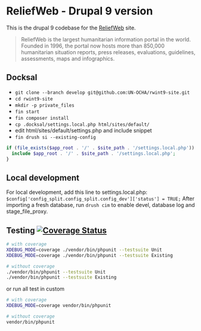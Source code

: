 # ReliefWeb - Drupal 9 version

This is the drupal 9 codebase for the [ReliefWeb](https://reliefweb.int) site.

> ReliefWeb is the largest humanitarian information portal in the world. Founded
in 1996, the portal now hosts more than 850,000 humanitarian situation reports,
press releases, evaluations, guidelines, assessments, maps and infographics.

## Docksal

- `git clone --branch develop git@github.com:UN-OCHA/rwint9-site.git`
- `cd rwint9-site`
- `mkdir -p private_files`
- `fin start`
- `fin composer install`
- `cp .docksal/settings.local.php html/sites/default/`
- edit html/sites/default/settings.php and include snippet
- `fin drush si --existing-config`

```php
if (file_exists($app_root . '/' . $site_path . '/settings.local.php')) {
  include $app_root . '/' . $site_path . '/settings.local.php';
}
```

## Local development

For local development, add this line to settings.local.php:
`$config['config_split.config_split.config_dev']['status'] = TRUE;`
After importing a fresh database, run `drush cim` to enable devel, database log
and stage_file_proxy.

## Testing [![Coverage Status](https://coveralls.io/repos/github/UN-OCHA/rwint9-site/badge.svg)](https://coveralls.io/github/UN-OCHA/rwint9-site)

```bash
# with coverage
XDEBUG_MODE=coverage ./vendor/bin/phpunit --testsuite Unit
XDEBUG_MODE=coverage ./vendor/bin/phpunit --testsuite Existing

# without coverage
./vendor/bin/phpunit --testsuite Unit
./vendor/bin/phpunit --testsuite Existing
```

or run all test in custom

```bash
# with coverage
XDEBUG_MODE=coverage vendor/bin/phpunit

# without coverage
vendor/bin/phpunit
```
